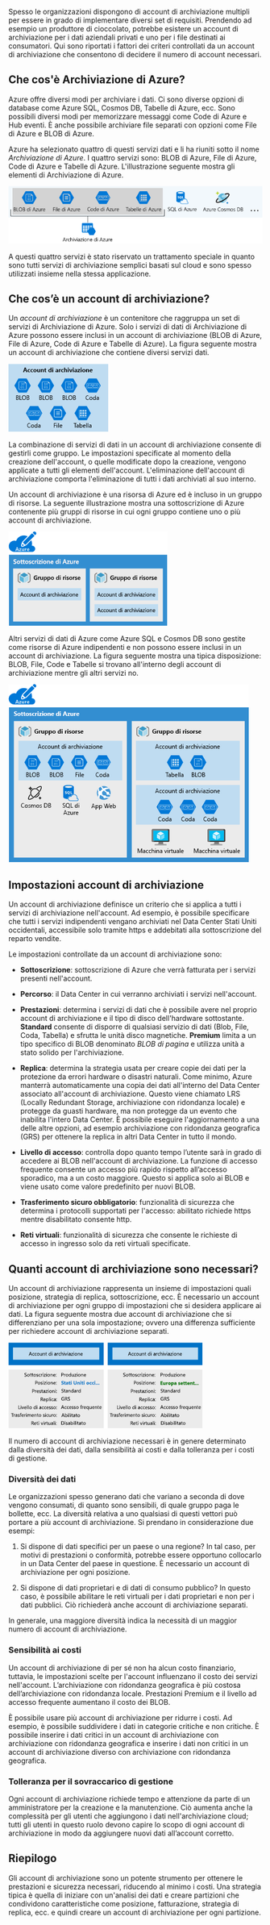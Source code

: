 Spesso le organizzazioni dispongono di account di archiviazione multipli per essere in grado di implementare diversi set di requisiti. Prendendo ad esempio un produttore di cioccolato, potrebbe esistere un account di archiviazione per i dati aziendali privati e uno per i file destinati ai consumatori. Qui sono riportati i fattori dei criteri controllati da un account di archiviazione che consentono di decidere il numero di account necessari.

## <a name="what-is-azure-storage"></a>Che cos'è Archiviazione di Azure?

Azure offre diversi modi per archiviare i dati. Ci sono diverse opzioni di database come Azure SQL, Cosmos DB, Tabelle di Azure, ecc. Sono possibili diversi modi per memorizzare messaggi come Code di Azure e Hub eventi. È anche possibile archiviare file separati con opzioni come File di Azure e BLOB di Azure.

Azure ha selezionato quattro di questi servizi dati e li ha riuniti sotto il nome _Archiviazione di Azure_. I quattro servizi sono: BLOB di Azure, File di Azure, Code di Azure e Tabelle di Azure. L'illustrazione seguente mostra gli elementi di Archiviazione di Azure.

![Illustrazione che elenca i servizi dati di Azure che fanno parte di Archiviazione di Azure.](../media/2-azure-storage.png)

A questi quattro servizi è stato riservato un trattamento speciale in quanto sono tutti servizi di archiviazione semplici basati sul cloud e sono spesso utilizzati insieme nella stessa applicazione.

## <a name="what-is-a-storage-account"></a>Che cos’è un account di archiviazione?

Un _account di archiviazione_ è un contenitore che raggruppa un set di servizi di Archiviazione di Azure. Solo i servizi di dati di Archiviazione di Azure possono essere inclusi in un account di archiviazione (BLOB di Azure, File di Azure, Code di Azure e Tabelle di Azure). La figura seguente mostra un account di archiviazione che contiene diversi servizi dati.

![Illustrazione di un account di archiviazione di Azure contenente una raccolta mista di servizi dati.](../media/2-what-is-a-storage-account.png)

La combinazione di servizi di dati in un account di archiviazione consente di gestirli come gruppo. Le impostazioni specificate al momento della creazione dell'account, o quelle modificate dopo la creazione, vengono applicate a tutti gli elementi dell'account. L'eliminazione dell'account di archiviazione comporta l'eliminazione di tutti i dati archiviati al suo interno.

Un account di archiviazione è una risorsa di Azure ed è incluso in un gruppo di risorse. La seguente illustrazione mostra una sottoscrizione di Azure contenente più gruppi di risorse in cui ogni gruppo contiene uno o più account di archiviazione.

![Illustrazione di una sottoscrizione di Azure che contiene più gruppi di risorse e account di archiviazione.](../media/2-resource-groups-and-storage-accounts.png)

Altri servizi di dati di Azure come Azure SQL e Cosmos DB sono gestite come risorse di Azure indipendenti e non possono essere inclusi in un account di archiviazione. La figura seguente mostra una tipica disposizione: BLOB, File, Code e Tabelle si trovano all'interno degli account di archiviazione mentre gli altri servizi no.

![Illustrazione di una sottoscrizione di Azure che mostra alcuni servizi dati che non possono essere inseriti in un account di archiviazione.](../media/2-typical-subscription-organization.png)

## <a name="storage-account-settings"></a>Impostazioni account di archiviazione

Un account di archiviazione definisce un criterio che si applica a tutti i servizi di archiviazione nell'account. Ad esempio, è possibile specificare che tutti i servizi indipendenti vengano archiviati nel Data Center Stati Uniti occidentali, accessibile solo tramite https e addebitati alla sottoscrizione del reparto vendite.

Le impostazioni controllate da un account di archiviazione sono:

- **Sottoscrizione**: sottoscrizione di Azure che verrà fatturata per i servizi presenti nell'account.

- **Percorso**: il Data Center in cui verranno archiviati i servizi nell'account.

- **Prestazioni**: determina i servizi di dati che è possibile avere nel proprio account di archiviazione e il tipo di disco dell'hardware sottostante. **Standard** consente di disporre di qualsiasi servizio di dati (Blob, File, Coda, Tabella) e sfrutta le unità disco magnetiche. **Premium** limita a un tipo specifico di BLOB denominato _BLOB di pagina_ e utilizza unità a stato solido per l'archiviazione.

- **Replica**: determina la strategia usata per creare copie dei dati per la protezione da errori hardware o disastri naturali. Come minimo, Azure manterrà automaticamente una copia dei dati all'interno del Data Center associato all'account di archiviazione. Questo viene chiamato LRS (Locally Redundant Storage, archiviazione con ridondanza locale) e protegge da guasti hardware, ma non protegge da un evento che inabilita l'intero Data Center. È possibile eseguire l'aggiornamento a una delle altre opzioni, ad esempio archiviazione con ridondanza geografica (GRS) per ottenere la replica in altri Data Center in tutto il mondo.

- **Livello di accesso**: controlla dopo quanto tempo l’utente sarà in grado di accedere ai BLOB nell'account di archiviazione. La funzione di accesso frequente consente un accesso più rapido rispetto all’accesso sporadico, ma a un costo maggiore. Questo si applica solo ai BLOB e viene usato come valore predefinito per nuovi BLOB.

- **Trasferimento sicuro obbligatorio**: funzionalità di sicurezza che determina i protocolli supportati per l'accesso: abilitato richiede https mentre disabilitato consente http.

- **Reti virtuali**: funzionalità di sicurezza che consente le richieste di accesso in ingresso solo da reti virtuali specificate.

## <a name="how-many-storage-accounts-do-you-need"></a>Quanti account di archiviazione sono necessari?

Un account di archiviazione rappresenta un insieme di impostazioni quali posizione, strategia di replica, sottoscrizione, ecc. È necessario un account di archiviazione per ogni gruppo di impostazioni che si desidera applicare ai dati. La figura seguente mostra due account di archiviazione che si differenziano per una sola impostazione; ovvero una differenza sufficiente per richiedere account di archiviazione separati.

![Illustrazione che mostra due account di archiviazione con impostazioni diverse.](../media/2-multiple-storage-accounts.png)

Il numero di account di archiviazione necessari è in genere determinato dalla diversità dei dati, dalla sensibilità ai costi e dalla tolleranza per i costi di gestione.

### <a name="data-diversity"></a>Diversità dei dati

Le organizzazioni spesso generano dati che variano a seconda di dove vengono consumati, di quanto sono sensibili, di quale gruppo paga le bollette, ecc. La diversità relativa a uno qualsiasi di questi vettori può portare a più account di archiviazione. Si prendano in considerazione due esempi:

1. Si dispone di dati specifici per un paese o una regione? In tal caso, per motivi di prestazioni o conformità, potrebbe essere opportuno collocarlo in un Data Center del paese in questione. È necessario un account di archiviazione per ogni posizione.

1. Si dispone di dati proprietari e di dati di consumo pubblico? In questo caso, è possibile abilitare le reti virtuali per i dati proprietari e non per i dati pubblici. Ciò richiederà anche account di archiviazione separati.

In generale, una maggiore diversità indica la necessità di un maggior numero di account di archiviazione.

### <a name="cost-sensitivity"></a>Sensibilità ai costi

Un account di archiviazione di per sé non ha alcun costo finanziario, tuttavia, le impostazioni scelte per l'account influenzano il costo dei servizi nell'account. L’archiviazione con ridondanza geografica è più costosa dell’archiviazione con ridondanza locale. Prestazioni Premium e il livello ad accesso frequente aumentano il costo dei BLOB.

È possibile usare più account di archiviazione per ridurre i costi. Ad esempio, è possibile suddividere i dati in categorie critiche e non critiche. È possibile inserire i dati critici in un account di archiviazione con archiviazione con ridondanza geografica e inserire i dati non critici in un account di archiviazione diverso con archiviazione con ridondanza geografica.

### <a name="tolerance-for-management-overhead"></a>Tolleranza per il sovraccarico di gestione

Ogni account di archiviazione richiede tempo e attenzione da parte di un amministratore per la creazione e la manutenzione. Ciò aumenta anche la complessità per gli utenti che aggiungono i dati nell'archiviazione cloud; tutti gli utenti in questo ruolo devono capire lo scopo di ogni account di archiviazione in modo da aggiungere nuovi dati all’account corretto.

## <a name="summary"></a>Riepilogo

Gli account di archiviazione sono un potente strumento per ottenere le prestazioni e sicurezza necessari, riducendo al minimo i costi. Una strategia tipica è quella di iniziare con un'analisi dei dati e creare partizioni che condividono caratteristiche come posizione, fatturazione, strategia di replica, ecc. e quindi creare un account di archiviazione per ogni partizione.
